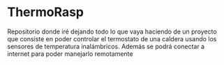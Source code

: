 # ThermoRasp
Repositorio donde iré dejando todo lo que vaya haciendo de un proyecto que consiste en poder controlar el termostato de una caldera usando los sensores de temperatura inalámbricos. Además se podrá conectar a internet para poder manejarlo remotamente
